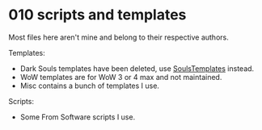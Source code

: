 010 scripts and templates
=========================

Most files here aren't mine and belong to their respective authors.

Templates:

- Dark Souls templates have been deleted, use [SoulsTemplates][st] instead.
- WoW templates are for WoW 3 or 4 max and not maintained.
- Misc contains a bunch of templates I use.

[st]: https://github.com/JKAnderson/SoulsTemplates

Scripts:

- Some From Software scripts I use.
